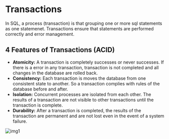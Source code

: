 # Transactions

In SQL, a process (transaction) is that grouping one or more sql statements as one statemenet. Transactions ensure that statements are performed correctly and error management.

## 4 Features of Transactions (ACID)
- **Atomicity:** A transaction is completely successes or never successes. If there is a error in any transaction, transaction is not completed and all changes in the database are rolled back.
- **Consistency:** Each transaction is moves the database from one consistent state to another. So a transaction complies with rules of the database before and after.
- **Isolation:** Concurrent processes are isolated from each other. The results of a transaction are not visible to other transactions until the transaction is complete.
- **Durability:** After a transaction is completed, the results of the transaction are permanent and are not lost even in the event of a system failure.

![img1](https://f4n3x6c5.stackpathcdn.com/UploadFile/f0b2ed/transaction-management-in-sql/Images/Transaction%20Control.jpg)
